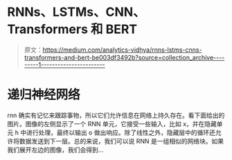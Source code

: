 # RNNs、LSTMs、CNN、Transformers 和 BERT

> 原文：<https://medium.com/analytics-vidhya/rnns-lstms-cnns-transformers-and-bert-be003df3492b?source=collection_archive---------1----------------------->

# 递归神经网络

rnn 确实有记忆来跟踪事物，所以它们允许信息在网络上持久存在。看下面给出的图片。图像的左侧显示了一个 RNN 单元，它接受一些输入，比如 x，并在隐藏单元 h 中进行处理，最终以输出 o 做出响应。除了线性之外，隐藏层中的循环还允许将数据发送到下一层。总的来说，我们可以说 RNN 是一组相似的网络块。如果我们展开左边的图像，我们会得到…